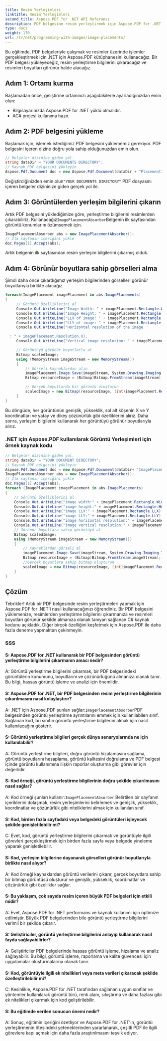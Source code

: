 ```yaml
---
title: Resim Yerleşimleri
linktitle: Resim Yerleşimleri
second_title: Aspose.PDF for .NET API Referansı
description: PDF belgesine resim yerleştirmek için Aspose.PDF for .NET'in nasıl kullanılacağını öğrenin.
type: docs
weight: 170
url: /tr/net/programming-with-images/image-placements/
---
```

Bu eğitimde, PDF belgeleriyle çalışmak ve resimler üzerinde işlemler gerçekleştirmek için .NET için Aspose.PDF kütüphanesini kullanacağız. Bir PDF belgesi yükleyeceğiz, resim yerleştirme bilgilerini çıkaracağız ve resimleri boyutları görünür halde alacağız.

## Adım 1: Ortamı kurma
Başlamadan önce, geliştirme ortamınızı aşağıdakilerle ayarladığınızdan emin olun:
- Bilgisayarınızda Aspose.PDF for .NET yüklü olmalıdır.
- AC# projesi kullanıma hazır.

## Adım 2: PDF belgesini yükleme
Başlamak için, işlemek istediğimiz PDF belgesini yüklememiz gerekiyor. PDF belgesini içeren dizine doğru yola sahip olduğunuzdan emin olun.

```csharp
// Belgeler dizinine giden yol.
string dataDir = "YOUR DOCUMENTS DIRECTORY";
// Kaynak PDF belgesini yükleyin
Aspose.Pdf.Document doc = new Aspose.Pdf.Document(dataDir + "PlacementImage.pdf");
```

 Değiştirdiğinizden emin olun`"YOUR DOCUMENTS DIRECTORY"` PDF dosyasını içeren belgeler dizininize giden gerçek yol ile.

## Adım 3: Görüntülerden yerleşim bilgilerini çıkarın
 Artık PDF belgesini yüklediğimize göre, yerleştirme bilgilerini resimlerden çıkarabiliriz. Kullanacağız`ImagePlacementAbsorber`Belgenin ilk sayfasından görüntü konumlarını özümsemek için.

```csharp
ImagePlacementAbsorber abs = new ImagePlacementAbsorber();
// İlk sayfanın içeriğini yükle
doc.Pages[1].Accept(abs);
```

Artık belgenin ilk sayfasından resim yerleşim bilgilerini çıkarmış olduk.

## Adım 4: Görünür boyutlara sahip görselleri alma
Şimdi daha önce çıkardığımız yerleşim bilgilerinden görselleri görünür boyutlarıyla birlikte alacağız.

```csharp
foreach(ImagePlacement imagePlacement in abs.ImagePlacements)
{
     // Görüntü özelliklerini al
     Console.Out.WriteLine("Image Width: " + imagePlacement.Rectangle.Width);
     Console.Out.WriteLine("Image Height: " + imagePlacement.Rectangle.Height);
     Console.Out.WriteLine("LLX of image: " + imagePlacement.Rectangle.LLX);
     Console.Out.WriteLine("LLY of image: " + imagePlacement.Rectangle.LLY);
     Console.Out.WriteLine("Horizontal resolution of the image

  : " + imagePlacement.Resolution.X);
     Console.Out.WriteLine("Vertical image resolution: " + imagePlacement.Resolution.Y);

     // Görüntüyü görünür boyutlarla al
     Bitmap scaledImage;
     using (MemoryStream imageStream = new MemoryStream())
     {
         // Görseli kaynaklardan alın
         imagePlacement.Image.Save(imageStream, System.Drawing.Imaging.ImageFormat.Png);
         Bitmap resourceImage = (Bitmap)Bitmap.FromStream(imageStream);

         // Gerçek boyutlarda bir görüntü oluşturun
         scaledImage = new Bitmap(resourceImage, (int)imagePlacement.Rectangle.Width, (int)imagePlacement.Rectangle.Height);
     }
}
```

Bu döngüde, her görüntünün genişlik, yükseklik, sol alt köşenin X ve Y koordinatları ve yatay ve dikey çözünürlük gibi özelliklerini alırız. Daha sonra, yerleşim bilgilerini kullanarak her görüntüyü görünür boyutlarıyla alırız.

### .NET için Aspose.PDF kullanılarak Görüntü Yerleşimleri için örnek kaynak kodu 
```csharp
// Belgeler dizinine giden yol.
string dataDir = "YOUR DOCUMENT DIRECTORY";
// Kaynak PDF belgesini yükleyin
Aspose.Pdf.Document doc = new Aspose.Pdf.Document(dataDir+ "ImagePlacement.pdf");
ImagePlacementAbsorber abs = new ImagePlacementAbsorber();
// İlk sayfanın içeriğini yükle
doc.Pages[1].Accept(abs);
foreach (ImagePlacement imagePlacement in abs.ImagePlacements)
{
	// Görüntü özelliklerini al
	Console.Out.WriteLine("image width:" + imagePlacement.Rectangle.Width);
	Console.Out.WriteLine("image height:" + imagePlacement.Rectangle.Height);
	Console.Out.WriteLine("image LLX:" + imagePlacement.Rectangle.LLX);
	Console.Out.WriteLine("image LLY:" + imagePlacement.Rectangle.LLY);
	Console.Out.WriteLine("image horizontal resolution:" + imagePlacement.Resolution.X);
	Console.Out.WriteLine("image vertical resolution:" + imagePlacement.Resolution.Y);
	// Görünür boyutlara sahip görüntüyü al
	Bitmap scaledImage;
	using (MemoryStream imageStream = new MemoryStream())
	{
		// Kaynaklardan görseli al
		imagePlacement.Image.Save(imageStream, System.Drawing.Imaging.ImageFormat.Png);
		Bitmap resourceImage = (Bitmap)Bitmap.FromStream(imageStream);
		//Gerçek boyutlara sahip bitmap oluşturun
		scaledImage = new Bitmap(resourceImage, (int)imagePlacement.Rectangle.Width, (int)imagePlacement.Rectangle.Height);
	}
}
```

## Çözüm
Tebrikler! Artık bir PDF belgesinde resim yerleştirmeleri yapmak için Aspose.PDF for .NET'i nasıl kullanacağınızı öğrendiniz. Bir PDF belgesini yüklemenize, resimlerden yerleştirme bilgilerini çıkarmanıza ve resimleri boyutları görünür şekilde almanıza olanak tanıyan sağlanan C# kaynak kodunu açıkladık. Diğer birçok özelliğini keşfetmek için Aspose.PDF ile daha fazla deneme yapmaktan çekinmeyin.

### SSS

#### S: Aspose.PDF for .NET kullanarak bir PDF belgesinden görüntü yerleştirme bilgilerini çıkarmanın amacı nedir?

A: Görüntü yerleştirme bilgilerini çıkarmak, bir PDF belgesindeki görüntülerin konumunu, boyutlarını ve çözünürlüğünü almanıza olanak tanır. Bu bilgi, hassas görüntü işleme ve analizi için önemlidir.

#### S: Aspose.PDF for .NET, bir PDF belgesinden resim yerleştirme bilgilerinin çıkarılmasını nasıl kolaylaştırır?

 A: .NET için Aspose.PDF şunları sağlar:`ImagePlacementAbsorber`PDF belgesinden görüntü yerleştirme ayrıntılarını emmek için kullanılabilen sınıf. Sağlanan kod, bu sınıfın görüntü yerleştirme bilgilerini almak için nasıl kullanılacağını gösterir.

#### S: Görüntü yerleştirme bilgileri gerçek dünya senaryolarında ne için kullanılabilir?

A: Görüntü yerleştirme bilgileri, doğru görüntü hizalamasını sağlama, görüntü boyutlarını hesaplama, görüntü kalitesini doğrulama ve PDF belgesi içinde görüntü kullanımına ilişkin raporlar oluşturma gibi görevler için değerlidir.

#### S: Kod örneği, görüntü yerleştirme bilgilerinin doğru şekilde çıkarılmasını nasıl sağlar?

 A: Kod örneği şunları kullanır:`ImagePlacementAbsorber` Belirtilen bir sayfanın içeriklerini dolaşmak, resim yerleşimlerini belirlemek ve genişlik, yükseklik, koordinatlar ve çözünürlük gibi niteliklerini almak için kullanılan sınıf.

#### S: Kod, birden fazla sayfadaki veya belgedeki görüntüleri işleyecek şekilde genişletilebilir mi?

C: Evet, kod, görüntü yerleştirme bilgilerini çıkarmak ve görüntüyle ilgili görevleri gerçekleştirmek için birden fazla sayfa veya belgede yineleme yaparak genişletilebilir.

#### S: Kod, yerleşim bilgilerine dayanarak görselleri görünür boyutlarıyla birlikte nasıl alıyor?

A: Kod örneği kaynaklardan görüntü verilerini çıkarır, gerçek boyutlara sahip bir bitmap görüntüsü oluşturur ve genişlik, yükseklik, koordinatlar ve çözünürlük gibi özellikler sağlar.

#### S: Bu yaklaşım, çok sayıda resim içeren büyük PDF belgeleri için etkili midir?

A: Evet, Aspose.PDF for .NET performans ve kaynak kullanımı için optimize edilmiştir. Büyük PDF belgelerinden bile görüntü yerleştirme bilgilerini verimli bir şekilde çıkarır.

#### S: Geliştiriciler, görüntü yerleştirme bilgilerini anlayıp kullanarak nasıl fayda sağlayabilirler?

A: Geliştiriciler PDF belgelerinde hassas görüntü işleme, hizalama ve analiz sağlayabilir. Bu bilgi, görüntü işleme, raporlama ve kalite güvencesi için uygulamalar oluşturmalarına olanak tanır.

#### S: Kod, görüntüyle ilgili ek nitelikleri veya meta verileri çıkaracak şekilde özelleştirilebilir mi?

C: Kesinlikle, Aspose.PDF for .NET tarafından sağlanan uygun sınıflar ve yöntemler kullanılarak görüntü türü, renk alanı, sıkıştırma ve daha fazlası gibi ek nitelikleri çıkarmak için kod geliştirilebilir.

#### S: Bu eğitimde verilen sonucun önemi nedir?

A: Sonuç, eğitimin içeriğini özetliyor ve Aspose.PDF for .NET'in, görüntü yerleştirmenin ötesindeki yeteneklerinden yararlanarak, çeşitli PDF ile ilgili görevlere kapı açmak için daha fazla araştırılmasını teşvik ediyor.